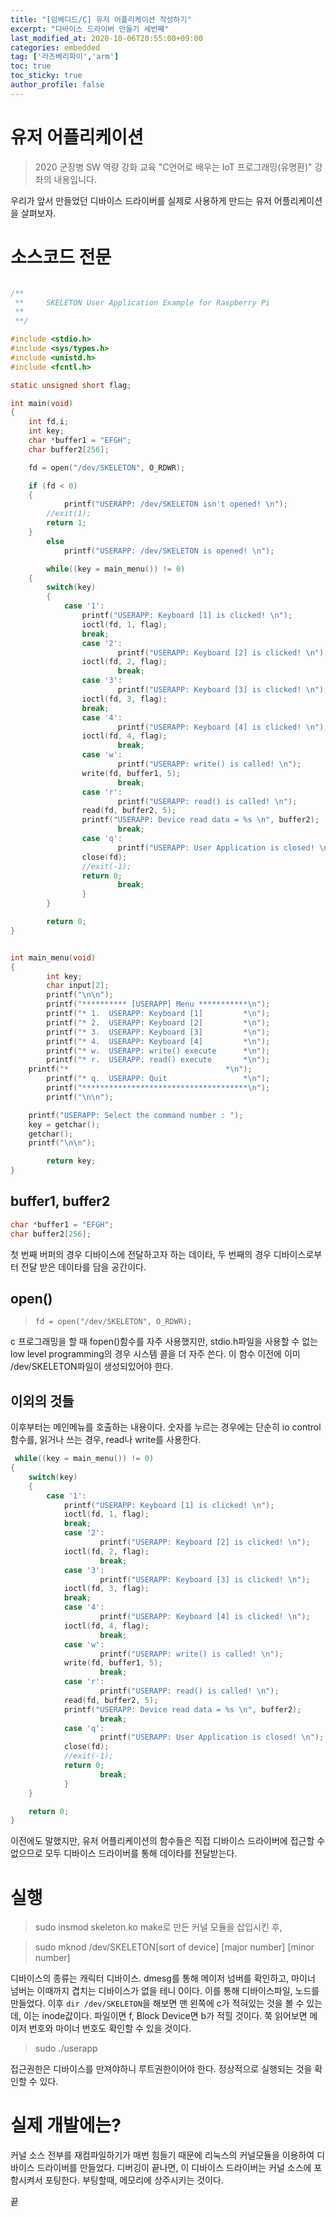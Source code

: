 ```yaml
---
title: "[임베디드/C] 유저 어플리케이션 작성하기"
excerpt: "디바이스 드라이버 만들기 세번째"
last_modified_at: 2020-10-06T20:55:00+09:00
categories: embedded
tag: ['라즈베리파이','arm']
toc: true
toc_sticky: true
author_profile: false
---
```

# 유저 어플리케이션

> 2020 군장병 SW 역량 강화 교육 "C언어로 배우는 IoT 프로그래밍(유명환)" 강좌의 내용입니다.

우리가 앞서 만들었던 디바이스 드라이버를 실제로 사용하게 만드는 유저 어플리케이션을 살펴보자.

# 소스코드 전문

``` c

/**
 **     SKELETON User Application Example for Raspberry Pi
 **
 **/

#include <stdio.h>
#include <sys/types.h>
#include <unistd.h>
#include <fcntl.h>

static unsigned short flag;

int main(void)
{
	int fd,i;
	int key;
	char *buffer1 = "EFGH";
	char buffer2[256];

	fd = open("/dev/SKELETON", O_RDWR);

	if (fd < 0)
	{
    		printf("USERAPP: /dev/SKELETON isn't opened! \n");
		//exit(1);
		return 1;
	}
    	else
	    	printf("USERAPP: /dev/SKELETON is opened! \n");

    	while((key = main_menu()) != 0)
	{
		switch(key)
		{
	   		case '1':	
				printf("USERAPP: Keyboard [1] is clicked! \n");
				ioctl(fd, 1, flag);
				break;
           		case '2':
                		printf("USERAPP: Keyboard [2] is clicked! \n");
				ioctl(fd, 2, flag);
                		break;
           		case '3':
                		printf("USERAPP: Keyboard [3] is clicked! \n");
				ioctl(fd, 3, flag);
				break;
           		case '4':
                		printf("USERAPP: Keyboard [4] is clicked! \n");
				ioctl(fd, 4, flag);
                		break;
           		case 'w':
                		printf("USERAPP: write() is called! \n");
				write(fd, buffer1, 5);
                		break;
           		case 'r':
                		printf("USERAPP: read() is called! \n");
				read(fd, buffer2, 5);
				printf("USERAPP: Device read data = %s \n", buffer2);
                		break;
           		case 'q':
                		printf("USERAPP: User Application is closed! \n");
				close(fd);
				//exit(-1);
				return 0;
                		break;
                }
        }

        return 0;
} 


int main_menu(void)
{
        int key;
        char input[2];
        printf("\n\n");
        printf("********** [USERAPP] Menu ***********\n");
        printf("* 1.  USERAPP: Keyboard [1]         *\n");
        printf("* 2.  USERAPP: Keyboard [2]         *\n");
        printf("* 3.  USERAPP: Keyboard [3]         *\n");
        printf("* 4.  USERAPP: Keyboard [4]         *\n");
        printf("* w.  USERAPP: write() execute      *\n");
        printf("* r.  USERAPP: read() execute       *\n");
	printf("*                                   *\n");
        printf("* q.  USERAPP: Quit                 *\n");
        printf("*************************************\n");
        printf("\n\n");

	printf("USERAPP: Select the command number : ");
	key = getchar();
	getchar();
	printf("\n\n");

        return key;
}
```

## buffer1, buffer2

``` c
char *buffer1 = "EFGH";
char buffer2[256];
```
첫 번째 버퍼의 경우 디바이스에 전달하고자 하는 데이타, 두 번째의 경우 디바이스로부터 전달 받은 데이타를 담을 공간이다.

## open()

> `fd = open("/dev/SKELETON", O_RDWR);`

c 프로그래밍을 할 때 fopen()함수를 자주 사용했지만,  stdio.h파일을 사용할 수 없는 low level programming의 경우 시스템 콜을 더 자주 쓴다. 이 함수 이전에 이미 /dev/SKELETON파일이 생성되있어야 한다.

## 이외의 것들

이후부터는 메인메뉴를 호출하는 내용이다. 숫자를 누르는 경우에는 단순히 io control함수를, 읽거나 쓰는 경우, read나 write를 사용한다.

``` c
 while((key = main_menu()) != 0)
{
	switch(key)
	{
	  	case '1':	
			printf("USERAPP: Keyboard [1] is clicked! \n");
			ioctl(fd, 1, flag);
			break;
           	case '2':
                	printf("USERAPP: Keyboard [2] is clicked! \n");
			ioctl(fd, 2, flag);
                	break;
           	case '3':
                	printf("USERAPP: Keyboard [3] is clicked! \n");
			ioctl(fd, 3, flag);
			break;
           	case '4':
                	printf("USERAPP: Keyboard [4] is clicked! \n");
			ioctl(fd, 4, flag);
                	break;
           	case 'w':
                	printf("USERAPP: write() is called! \n");
			write(fd, buffer1, 5);
                	break;
           	case 'r':
                	printf("USERAPP: read() is called! \n");
			read(fd, buffer2, 5);
			printf("USERAPP: Device read data = %s \n", buffer2);
                	break;
           	case 'q':
                	printf("USERAPP: User Application is closed! \n");
			close(fd);
			//exit(-1);
			return 0;
                	break;
            }
    }

    return 0;
} 
```
이전에도 말했지만, 유저 어플리케이션의 함수들은 직접 디바이스 드라이버에 접근할 수 없으므로 모두 디바이스 드라이버를 통해 데이타를 전달받는다.

# 실행

> sudo insmod skeleton.ko
make로 만든 커널 모듈을 삽입시킨 후,

> sudo mknod /dev/SKELETON[sort of device] [major number] [minor number]

디바이스의 종류는 캐릭터 디바이스.
dmesg를 통해 메이저 넘버를 확인하고, 마이너 넘버는 이때까지 겹치는 디바이스가 없을 테니 0이다.
이를 통해 디바이스파일, 노드를 만들었다.
이후 `dir /dev/SKELETON`을 해보면 맨 왼쪽에 c가 적혀있는 것을 볼 수 있는데, 이는 inode값이다.
파일이면 f, Block Device면 b가 적힐 것이다. 쭉 읽어보면 메이저 번호와 마이너 번호도 확인할 수 있을 것이다.

> sudo ./userapp

접근권한은 디바이스를 만져야하니 루트권한이어야 한다. 정상적으로 실행되는 것을 확인할 수 있다.

# 실제 개발에는?

커널 소스 전부를 재컴파일하기가 매번 힘들기 때문에 리눅스의 커널모듈을 이용하여 디바이스 드라이버를 만들었다. 디버깅이 끝나면, 이 디바이스 드라이버는 커널 소스에 포함시켜서 포팅한다. 부팅할때, 메모리에 상주시키는 것이다.

끝